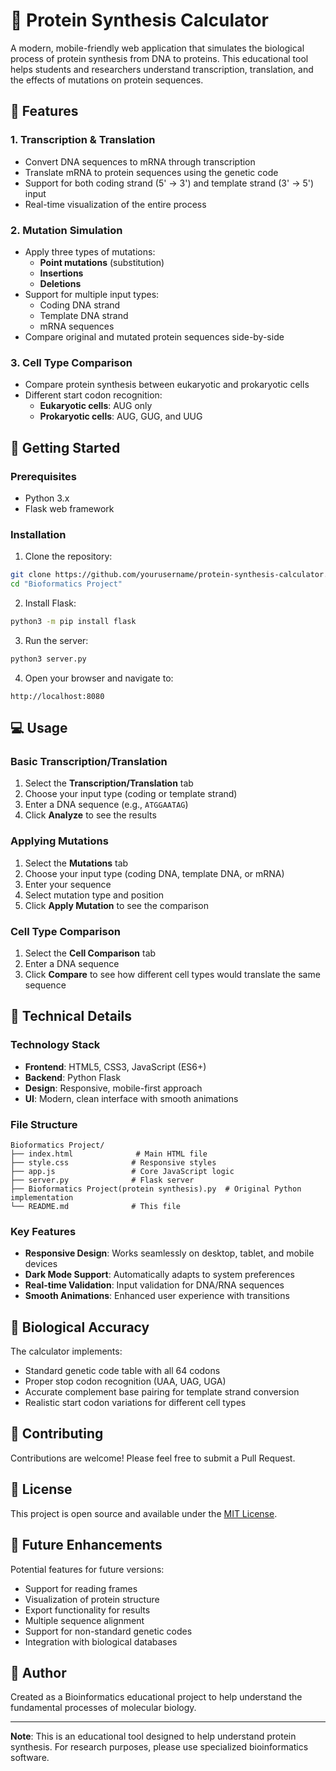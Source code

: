 # 🧬 Protein Synthesis Calculator

A modern, mobile-friendly web application that simulates the biological process of protein synthesis from DNA to proteins. This educational tool helps students and researchers understand transcription, translation, and the effects of mutations on protein sequences.

## 🌟 Features

### 1. **Transcription & Translation**
- Convert DNA sequences to mRNA through transcription
- Translate mRNA to protein sequences using the genetic code
- Support for both coding strand (5' → 3') and template strand (3' → 5') input
- Real-time visualization of the entire process

### 2. **Mutation Simulation**
- Apply three types of mutations:
  - **Point mutations** (substitution)
  - **Insertions**
  - **Deletions**
- Support for multiple input types:
  - Coding DNA strand
  - Template DNA strand
  - mRNA sequences
- Compare original and mutated protein sequences side-by-side

### 3. **Cell Type Comparison**
- Compare protein synthesis between eukaryotic and prokaryotic cells
- Different start codon recognition:
  - **Eukaryotic cells**: AUG only
  - **Prokaryotic cells**: AUG, GUG, and UUG

## 🚀 Getting Started

### Prerequisites
- Python 3.x
- Flask web framework

### Installation

1. Clone the repository:
```bash
git clone https://github.com/yourusername/protein-synthesis-calculator.git
cd "Bioformatics Project"
```

2. Install Flask:
```bash
python3 -m pip install flask
```

3. Run the server:
```bash
python3 server.py
```

4. Open your browser and navigate to:
```
http://localhost:8080
```

## 💻 Usage

### Basic Transcription/Translation
1. Select the **Transcription/Translation** tab
2. Choose your input type (coding or template strand)
3. Enter a DNA sequence (e.g., `ATGGAATAG`)
4. Click **Analyze** to see the results

### Applying Mutations
1. Select the **Mutations** tab
2. Choose your input type (coding DNA, template DNA, or mRNA)
3. Enter your sequence
4. Select mutation type and position
5. Click **Apply Mutation** to see the comparison

### Cell Type Comparison
1. Select the **Cell Comparison** tab
2. Enter a DNA sequence
3. Click **Compare** to see how different cell types would translate the same sequence

## 📱 Technical Details

### Technology Stack
- **Frontend**: HTML5, CSS3, JavaScript (ES6+)
- **Backend**: Python Flask
- **Design**: Responsive, mobile-first approach
- **UI**: Modern, clean interface with smooth animations

### File Structure
```
Bioformatics Project/
├── index.html              # Main HTML file
├── style.css              # Responsive styles
├── app.js                 # Core JavaScript logic
├── server.py              # Flask server
├── Bioformatics Project(protein synthesis).py  # Original Python implementation
└── README.md              # This file
```

### Key Features
- **Responsive Design**: Works seamlessly on desktop, tablet, and mobile devices
- **Dark Mode Support**: Automatically adapts to system preferences
- **Real-time Validation**: Input validation for DNA/RNA sequences
- **Smooth Animations**: Enhanced user experience with transitions

## 🧪 Biological Accuracy

The calculator implements:
- Standard genetic code table with all 64 codons
- Proper stop codon recognition (UAA, UAG, UGA)
- Accurate complement base pairing for template strand conversion
- Realistic start codon variations for different cell types

## 🤝 Contributing

Contributions are welcome! Please feel free to submit a Pull Request.

## 📄 License

This project is open source and available under the [MIT License](LICENSE).

## 🎯 Future Enhancements

Potential features for future versions:
- Support for reading frames
- Visualization of protein structure
- Export functionality for results
- Multiple sequence alignment
- Support for non-standard genetic codes
- Integration with biological databases

## 👤 Author

Created as a Bioinformatics educational project to help understand the fundamental processes of molecular biology.

---

**Note**: This is an educational tool designed to help understand protein synthesis. For research purposes, please use specialized bioinformatics software.